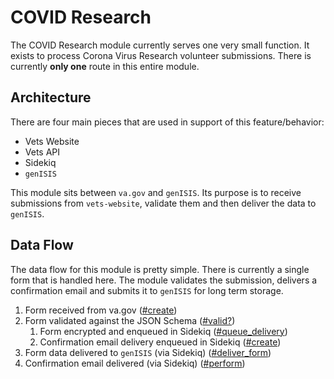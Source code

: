 # COVID Research

The COVID Research module currently serves one very small function.  It exists to process Corona Virus Research volunteer submissions.  There is currently **only one** route in this entire module.

## Architecture

There are four main pieces that are used in support of this feature/behavior:

  * Vets Website
  * Vets API
  * Sidekiq
  * `genISIS`

This module sits between `va.gov` and `genISIS`.  Its purpose is to receive submissions from `vets-website`, validate them and then deliver the data to `genISIS`.

## Data Flow

The data flow for this module is pretty simple.  There is currently a single form that is handled here.  The module validates the submission, delivers a confirmation email and submits it to `genISIS` for long term storage.

  1. Form received from va.gov ([#create](app/controllers/covid_research/volunteer/submissions_controller.rb))
  2. Form validated against the JSON Schema ([#valid?](app/services/covid_research/volunteer/form_service.rb))
     1. Form encrypted and enqueued in Sidekiq ([#queue_delivery](app/services/covid_research/volunteer/form_service.rb))
     2. Confirmation email delivery enqueued in Sidekiq ([#create](app/controllers/covid_research/volunteer/submissions_controller.rb))
  3. Form data delivered to `genISIS` (via Sidekiq) ([#deliver_form](app/services/covid_research/volunteer/genisis_service.rb))
  4. Confirmation email delivered (via Sidekiq) ([#perform](app/workers/covid_research/volunteer/confirmation_mailer_job.rb))
